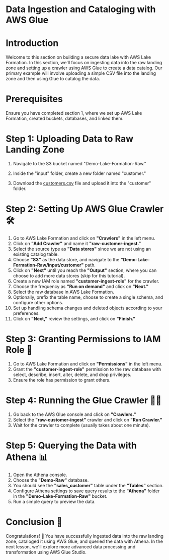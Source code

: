 # Data Ingestion and Cataloging with AWS Glue
# Introduction
Welcome to this section on building a secure data lake with AWS Lake Formation. In this section, we'll focus on ingesting data into the raw landing zone and setting up a crawler using AWS Glue to create a data catalog. Our primary example will involve uploading a simple CSV file into the landing zone and then using Glue to catalog the data.

# Prerequisites
Ensure you have completed section 1, where we set up AWS Lake Formation, created buckets, databases, and linked them.

# Step 1: Uploading Data to Raw Landing Zone
1. Navigate to the S3 bucket named "Demo-Lake-Formation-Raw."

2. Inside the "input" folder, create a new folder named "customer."

3. Download the [customers.csv]() file and upload it into the "customer" folder.

# Step 2: Setting Up AWS Glue Crawler 🛠️

1. Go to AWS Lake Formation and click on **"Crawlers"** in the left menu.
2. Click on **"Add Crawler"** and name it **"raw-customer-ingest."**
3. Select the source type as **"Data stores"** since we are not using an existing catalog table.
4. Choose **"S3"** as the data store, and navigate to the **"Demo-Lake-Formation-Raw/input/customer"** path.
5. Click on **"Next"** until you reach the **"Output"** section, where you can choose to add more data stores (skip for this tutorial).
6. Create a new IAM role named **"customer-ingest-role"** for the crawler.
7. Choose the frequency as **"Run on demand"** and click on **"Next."**
8. Select the raw database in AWS Lake Formation.
9. Optionally, prefix the table name, choose to create a single schema, and configure other options.
10. Set up handling schema changes and deleted objects according to your preferences.
11. Click on **"Next,"** review the settings, and click on **"Finish."**

# Step 3: Granting Permissions to IAM Role 🔑

1. Go to AWS Lake Formation and click on **"Permissions"** in the left menu.
2. Grant the **"customer-ingest-role"** permission to the raw database with select, describe, insert, alter, delete, and drop privileges.
3. Ensure the role has permission to grant others.

# Step 4: Running the Glue Crawler 🏃‍♂️

1. Go back to the AWS Glue console and click on **"Crawlers."**
2. Select the **"raw-customer-ingest"** crawler and click on **"Run Crawler."**
3. Wait for the crawler to complete (usually takes about one minute).

# Step 5: Querying the Data with Athena 📊

1. Open the Athena console.
2. Choose the **"Demo-Raw"** database.
3. You should see the **"sales_customer"** table under the **"Tables"** section.
4. Configure Athena settings to save query results to the **"Athena"** folder in the **"Demo-Lake-Formation-Raw"** bucket.
5. Run a simple query to preview the data.

# Conclusion 🎉

Congratulations! 🥳 You have successfully ingested data into the raw landing zone, cataloged it using AWS Glue, and queried the data with Athena. In the next lesson, we'll explore more advanced data processing and transformation using AWS Glue Studio.
